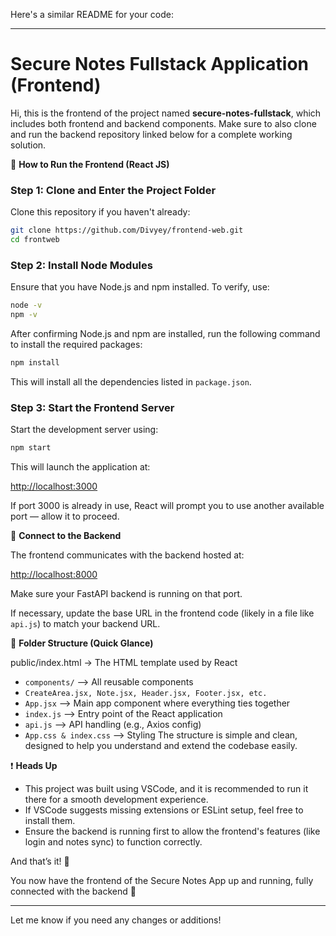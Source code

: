 Here's a similar README for your code:

---

# Secure Notes Fullstack Application (Frontend)

Hi, this is the frontend of the project named **secure-notes-fullstack**, which includes both frontend and backend components. Make sure to also clone and run the backend repository linked below for a complete working solution.

🎨 **How to Run the Frontend (React JS)**

### Step 1: Clone and Enter the Project Folder

Clone this repository if you haven't already:

```bash
git clone https://github.com/Divyey/frontend-web.git
cd frontweb
```

### Step 2: Install Node Modules

Ensure that you have Node.js and npm installed. To verify, use:

```bash
node -v
npm -v
```

After confirming Node.js and npm are installed, run the following command to install the required packages:

```bash
npm install
```

This will install all the dependencies listed in `package.json`.

### Step 3: Start the Frontend Server

Start the development server using:

```bash
npm start
```

This will launch the application at:

[http://localhost:3000](http://localhost:3000)

If port 3000 is already in use, React will prompt you to use another available port — allow it to proceed.

🧠 **Connect to the Backend**

The frontend communicates with the backend hosted at:

[http://localhost:8000](http://localhost:8000)

Make sure your FastAPI backend is running on that port.

If necessary, update the base URL in the frontend code (likely in a file like `api.js`) to match your backend URL.

📁 **Folder Structure (Quick Glance)**

public/index.html → The HTML template used by React
- `components/`       --> All reusable components
- `CreateArea.jsx, Note.jsx, Header.jsx, Footer.jsx, etc.`
- `App.jsx`            --> Main app component where everything ties together
- `index.js`          --> Entry point of the React application
- `api.js`          --> API handling (e.g., Axios config)
- `App.css & index.css`          --> Styling
The structure is simple and clean, designed to help you understand and extend the codebase easily.

❗ **Heads Up**

- This project was built using VSCode, and it is recommended to run it there for a smooth development experience.
- If VSCode suggests missing extensions or ESLint setup, feel free to install them.
- Ensure the backend is running first to allow the frontend's features (like login and notes sync) to function correctly.

And that’s it! 🎉

You now have the frontend of the Secure Notes App up and running, fully connected with the backend 🚀

---

Let me know if you need any changes or additions!
